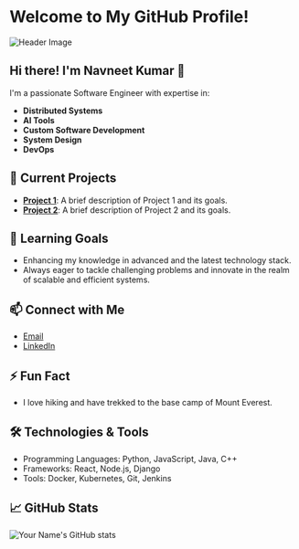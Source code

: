 # Welcome to My GitHub Profile!

![Header Image](https://media.licdn.com/dms/image/D4E16AQGFL8d95dnXsg/profile-displaybackgroundimage-shrink_350_1400/0/1674231559126?e=1721260800&v=beta&t=_OVgwqDISqNy4XJHcZFvC2BjpW1_p560SNBOtOnKzf4)

## Hi there! I'm Navneet Kumar 👋

I'm a passionate Software Engineer with expertise in:

- **Distributed Systems**
- **AI Tools**
- **Custom Software Development**
- **System Design**
- **DevOps**

## 🔭 Current Projects
- [**Project 1**](https://github.com/yourusername/project1): A brief description of Project 1 and its goals.
- [**Project 2**](https://github.com/yourusername/project2): A brief description of Project 2 and its goals.

## 🌱 Learning Goals
- Enhancing my knowledge in advanced and the latest technology stack.
- Always eager to tackle challenging problems and innovate in the realm of scalable and efficient systems.

## 📫 Connect with Me
- [Email](mailto:navneetkumargzb@gmail.com)
- [LinkedIn](https://www.linkedin.com/in/navneetkumarghzb)

## ⚡ Fun Fact
- I love hiking and have trekked to the base camp of Mount Everest.

## 🛠️ Technologies & Tools
- Programming Languages: Python, JavaScript, Java, C++
- Frameworks: React, Node.js, Django
- Tools: Docker, Kubernetes, Git, Jenkins

## 📈 GitHub Stats
![Your Name's GitHub stats](https://github-readme-stats.vercel.app/api?username=yourusername&show_icons=true&theme=radical)


